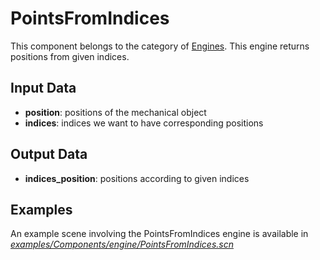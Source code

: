 PointsFromIndices
================

This component belongs to the category of [Engines](https://www.sofa-framework.org/community/doc/simulation-principles/engine/). This engine returns positions from given indices.

Input Data
----------

-   **position**: positions of the mechanical object
-   **indices**: indices we want to have corresponding positions

Output Data
----------

-   **indices\_position**: positions according to given indices  

Examples
--------

An example scene involving the PointsFromIndices engine is available in [*examples/Components/engine/PointsFromIndices.scn*](https://github.com/sofa-framework/sofa/blob/master/examples/Components/engine/PointsFromIndices.scn)